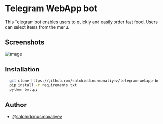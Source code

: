 
# Telegram WebApp bot

This Telegram bot enables users to quickly and easily order fast food. Users can select items from the menu.




## Screenshots

![image](https://github.com/salohiddinusmonaliyev/bombaburger-bot/assets/108422142/e67a846c-9e7a-449d-a217-b1511e48a578)




## Installation


```bash
  git clone https://github.com/salohiddinusmonaliyev/telegram-webapp-bot.git
  pip install -r requirements.txt
  python bot.py
```
    
## Author

- [@salohiddinusmonaliyev](https://www.github.com/salohiddinusmonaliyev)

